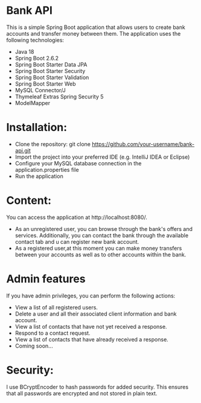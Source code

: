 # Bank API
This is a simple Spring Boot application that allows users to create bank accounts and transfer money between them. The application uses the following technologies:
* Java 18
* Spring Boot 2.6.2
* Spring Boot Starter Data JPA
* Spring Boot Starter Security
* Spring Boot Starter Validation
* Spring Boot Starter Web
* MySQL Connector/J
* Thymeleaf Extras Spring Security 5
* ModelMapper
# Installation:
* Clone the repository: git clone https://github.com/your-username/bank-api.git
* Import the project into your preferred IDE (e.g. IntelliJ IDEA or Eclipse)
* Configure your MySQL database connection in the application.properties file
* Run the application
# Content:
You can access the application at http://localhost:8080/. 
* As an unregistered user, you can browse through the bank's offers and services. Additionally, you can contact the bank through the available contact tab and u can register new bank account.
* As a registered user,at this moment you can make money transfers between your accounts as well as to other accounts within the bank.
# Admin features
If you have admin privileges, you can perform the following actions:
* View a list of all registered users.
* Delete a user and all their associated client information and bank account.
* View a list of contacts that have not yet received a response.
* Respond to a contact request.
* View a list of contacts that have already received a response.
* Coming soon...
# Security:
I use BCryptEncoder to hash passwords for added security. This ensures that all passwords are encrypted and not stored in plain text.


